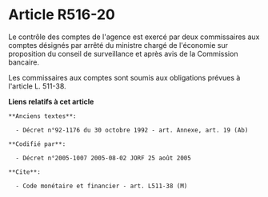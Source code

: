 # Article R516-20

Le contrôle des comptes de l'agence est exercé par deux commissaires aux comptes désignés par arrêté du ministre chargé de
l'économie sur proposition du conseil de surveillance et après avis de la Commission bancaire.

Les commissaires aux comptes sont soumis aux obligations prévues à l'article L. 511-38.

**Liens relatifs à cet article**

	**Anciens textes**:

	  - Décret n°92-1176 du 30 octobre 1992 - art. Annexe, art. 19 (Ab)

	**Codifié par**:

	  - Décret n°2005-1007 2005-08-02 JORF 25 août 2005

	**Cite**:

	  - Code monétaire et financier - art. L511-38 (M)
